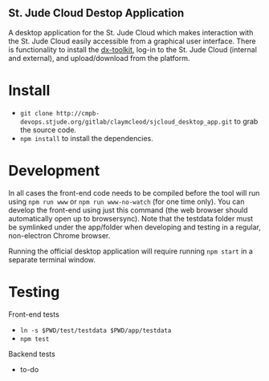 St. Jude Cloud Destop Application
---------------------------------

A desktop application for the St. Jude Cloud which makes interaction with the
St. Jude Cloud easily accessible from a graphical user interface. There is
functionality to install the
[dx-toolkit](https://github.com/dnanexus/dx-toolkit), log-in to the St. Jude
Cloud (internal and external), and upload/download from the platform.

Install
=======

- `git clone http://cmpb-devops.stjude.org/gitlab/claymcleod/sjcloud_desktop_app.git` to grab the source code.
- `npm install` to install the dependencies.

Development
===========

In all cases the front-end code needs to be compiled before the tool will run using `npm run www` or `npm run www-no-watch` (for one time only). You can develop the front-end using just this command (the web browser should automatically open up to browsersync). Note that the testdata folder must be symlinked under the app/folder when developing and testing in a regular, non-electron Chrome browser.

Running the official desktop application will require running `npm start` in a separate terminal window.

Testing
=======

Front-end tests
- `ln -s $PWD/test/testdata $PWD/app/testdata`
- `npm test`

Backend tests
- to-do
